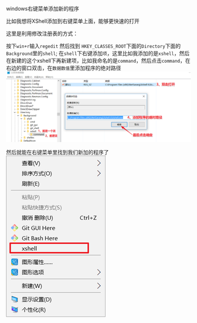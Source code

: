 
windows右键菜单添加新的程序

<!--more-->

比如我想将XShell添加到右键菜单上面，能够更快速的打开

这里是利用修改注册表的方式：

按下`win+r`输入`regedit`
然后找到
`HKEY_CLASSES_ROOT`下面的`Directory`下面的`Background`里的`shell`;
在`shell`下右键添加`项`，这里比如我添加的是`xshell`，然后在新建的这个xshell下再新建项，比如我命名的是`command`，然后点击`command`，在右边的窗口双击，在`数据数值`里添加程序的绝对路径
![添加过程](https://raw.githubusercontent.com/zzzhbr/notebook-image/master/notebook/2019/09/09/1568030122576-1568030122598.png)

然后就能在右键菜单里找到我们新加的程序了
![title](https://raw.githubusercontent.com/zzzhbr/notebook-image/master/notebook/2019/09/09/1568030166981-1568030166983.png)